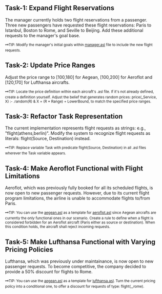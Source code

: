 ## Task-1: Expand Flight Reservations
The manager currently holds two flight reservations from a passenger. Three new passengers have requested these flight reservations: Paris to Istanbul, Boston to Rome, and Seville to Beijing. Add these additional requests to the manager's goal base.

<sup>🗝TIP: Modify the manager's initial goals within [manager.asl]() file to include the new flight requests.</sup>

## Task-2: Update Price Ranges
Adjust the price range to [100,180] for Aegean, [100,200] for Aeroflot and [120,170] for Lufthansa aircrafts.

<sup>🗝TIP: Locate the price definition within each aircraft's .asl file. If it's not already defined, create a definition yourself. Adjust the belief that generates random prices: price(_Service, X) :- .random(R) & X = (R * Range) + LowerBound, to match the specified price ranges.</sup>

## Task-3: Refactor Task Representation
The current implementation represents flight requests as strings: e.g., "flight(athens,berlin)". Modify the system to recognize flight requests as literals: flight(Source, Destination) instead.

<sup>🗝TIP: Replace variable Task with predicate flight(Source, Destination) in all .asl files wherever the Task variable appears.</sup>

## Task-4: Make Aeroflot Functional with Flight Limitations
Aeroflot, which was previously fully booked for all its scheduled flights, is now open to new passenger requests. However, due to its current flight program limitations, the airline is unable to accommodate flights to/from Paris.

<sup>🗝TIP: You can use the [aegean.asl]() as a template for [aeroflot.asl]() since Aegean aircrafts are currently the only functional ones in our scenario. Create a rule to define when a flight is considered forbidden for an Aeroflot aircraft (Paris either as source or destination). When this condition holds, the aircraft shall reject incoming requests.</sup>

## Task-5: Make Lufthansa Functional with Varying Pricing Policies
Lufthansa, which was previously under maintainance, is now open to new passenger requests. To become competitive, the company decided to provide a 50% discount for flights to Rome.

<sup>🗝TIP: You can use the [aegean.asl]() as a template for [lufthansa.asl](). Turn the current pricing policy into a conditional one, to offer a discount for requests of type: flight(_,rome).</sup>
